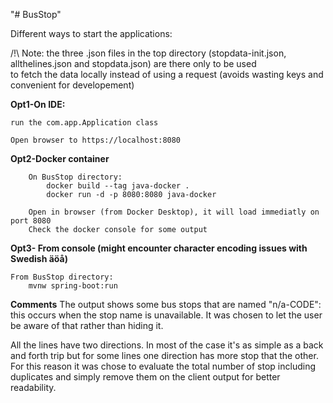 "# BusStop" 

Different ways to start the applications:

/!\ Note: the three .json files in the top directory (stopdata-init.json, allthelines.json and stopdata.json) are there only to be used  
to fetch the data locally instead of using a request (avoids wasting keys and convenient for developement)

__Opt1-On IDE:__

    run the com.app.Application class
    
    Open browser to https://localhost:8080


__Opt2-Docker container__
    
        On BusStop directory:
            docker build --tag java-docker .
            docker run -d -p 8080:8080 java-docker
        
        Open in browser (from Docker Desktop), it will load immediatly on port 8080
        Check the docker console for some output

__Opt3- From console (might encounter character encoding issues with Swedish äöå)__
    
    From BusStop directory:
        mvnw spring-boot:run



__Comments__
The output shows some bus stops that are named "n/a-CODE": this occurs when the stop name is unavailable.
It was chosen to let the user be aware of that rather than hiding it.

All the lines have two directions. In most of the case it's as simple as a back and forth trip but for some lines
one direction has more stop that the other. For this reason it was chose to evaluate the total number of stop including
duplicates and simply remove them on the client output for better readability.
